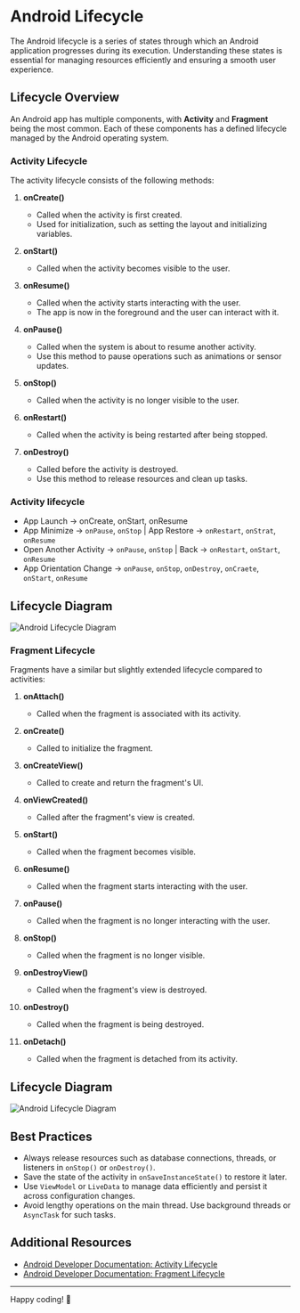 # Android Lifecycle

The Android lifecycle is a series of states through which an Android application progresses during its execution. Understanding these states is essential for managing resources efficiently and ensuring a smooth user experience.

## Lifecycle Overview

An Android app has multiple components, with **Activity** and **Fragment** being the most common. Each of these components has a defined lifecycle managed by the Android operating system.

### Activity Lifecycle

The activity lifecycle consists of the following methods:

1. **onCreate()**
   - Called when the activity is first created.
   - Used for initialization, such as setting the layout and initializing variables.

2. **onStart()**
   - Called when the activity becomes visible to the user.

3. **onResume()**
   - Called when the activity starts interacting with the user.
   - The app is now in the foreground and the user can interact with it.

4. **onPause()**
   - Called when the system is about to resume another activity.
   - Use this method to pause operations such as animations or sensor updates.

5. **onStop()**
   - Called when the activity is no longer visible to the user.

6. **onRestart()**
   - Called when the activity is being restarted after being stopped.

7. **onDestroy()**
   - Called before the activity is destroyed.
   - Use this method to release resources and clean up tasks.
  
### Activity lifecycle

- App Launch → onCreate, onStart, onResume
- App Minimize → `onPause`, `onStop` | App Restore → `onRestart`, `onStrat`, `onResume`
- Open Another Activity → `onPause`, `onStop` | Back → `onRestart`, `onStart`, `onResume`
- App Orientation Change → `onPause`, `onStop`, `onDestroy`, `onCraete`, `onStart`, `onResume`
  
## Lifecycle Diagram

![Android Lifecycle Diagram](https://developer.android.com/guide/components/images/activity_lifecycle.png)

### Fragment Lifecycle

Fragments have a similar but slightly extended lifecycle compared to activities:

1. **onAttach()**
   - Called when the fragment is associated with its activity.

2. **onCreate()**
   - Called to initialize the fragment.

3. **onCreateView()**
   - Called to create and return the fragment's UI.

4. **onViewCreated()**
   - Called after the fragment's view is created.

5. **onStart()**
   - Called when the fragment becomes visible.

6. **onResume()**
   - Called when the fragment starts interacting with the user.

7. **onPause()**
   - Called when the fragment is no longer interacting with the user.

8. **onStop()**
   - Called when the fragment is no longer visible.

9. **onDestroyView()**
   - Called when the fragment's view is destroyed.

10. **onDestroy()**
    - Called when the fragment is being destroyed.

11. **onDetach()**
    - Called when the fragment is detached from its activity.

## Lifecycle Diagram

![Android Lifecycle Diagram](https://developer.android.com/static/images/guide/fragments/fragment-view-lifecycle.png)

## Best Practices

- Always release resources such as database connections, threads, or listeners in `onStop()` or `onDestroy()`.
- Save the state of the activity in `onSaveInstanceState()` to restore it later.
- Use `ViewModel` or `LiveData` to manage data efficiently and persist it across configuration changes.
- Avoid lengthy operations on the main thread. Use background threads or `AsyncTask` for such tasks.

## Additional Resources

- [Android Developer Documentation: Activity Lifecycle](https://developer.android.com/guide/components/activities/activity-lifecycle)
- [Android Developer Documentation: Fragment Lifecycle](https://developer.android.com/guide/fragments/lifecycle)

 ---
Happy coding! 🎉
